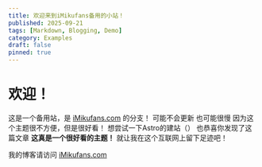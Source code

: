 ```yaml
---
title: 欢迎来到iMikufans备用的小站！
published: 2025-09-21
tags: [Markdown, Blogging, Demo]
category: Examples
draft: false
pinned: true
---
```


# 欢迎！

这是一个备用站，是 [iMikufans.com](https://www.imikufans.com) 的分支！
可能不会更新 也可能很慢 因为这个主题很不方便，但是很好看！
想尝试一下Astro的建站（）
也恭喜你发现了这篇文章
**这真是一个很好看的主题！**
就让我在这个互联网上留下足迹吧！

我的博客请访问 [iMikufans.com](https://www.imikufans.com) 
